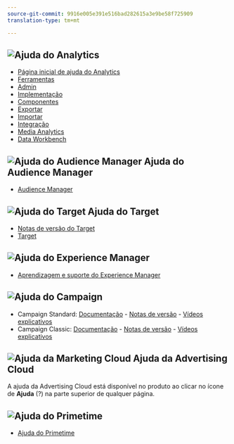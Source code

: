 ```yaml
---
source-git-commit: 9916e005e391e516bad282615a3e9be58f725909
translation-type: tm+mt

---
```

## ![Ajuda](assets/mc_analytics_32.png) do Analytics

* [Página inicial de ajuda do Analytics](https://docs.adobe.com/content/help/en/analytics/landing/home.html)
* [Ferramentas](https://docs.adobe.com/content/help/en/analytics/analyze/home.html)
* [Admin](https://docs.adobe.com/content/help/en/analytics/admin/home.html)
* [Implementação](https://docs.adobe.com/content/help/en/analytics/implementation/home.html)
* [Componentes](https://docs.adobe.com/content/help/en/analytics/components/home.html)
* [Exportar](https://docs.adobe.com/content/help/en/analytics/export/home.html)
* [Importar](https://docs.adobe.com/content/help/en/analytics/import/home.html)
* [Integração](https://docs.adobe.com/content/help/en/analytics/integration/home.html)
* [Media Analytics](https://docs.adobe.com/content/help/en/media-analytics/using/media-overview.html)
* [Data Workbench](https://marketing.adobe.com/resources/help/en_US/insight/)

## ![Ajuda](assets/mc_audiencemanager_32.png) do Audience Manager Ajuda do Audience Manager

* [Audience Manager](https://docs.adobe.com/content/help/en/audience-manager/user-guide/aam-home.html)

## ![Ajuda](assets/mc_target_32.png) do Target Ajuda do Target

* [Notas de versão do Target](https://docs.adobe.com/content/help/en/target/using/release-notes/release-notes.html)
* [Target](https://docs.adobe.com/content/help/en/target/using/target-home.html)

## ![Ajuda](assets/mc_experiencemanager_32.png) do Experience Manager

* [Aprendizagem e suporte do Experience Manager](https://helpx.adobe.com/support/experience-manager.html)

## ![Ajuda](assets/mc_campaign_32.png) do Campaign

* Campaign Standard: [Documentação](https://helpx.adobe.com/support/campaign/standard.html) - [Notas de versão](https://docs.adobe.com/content/help/en/campaign-standard/using/release-notes/release-notes.html) - [Vídeos explicativos](https://docs.adobe.com/content/help/en/campaign-learn/campaign-standard-tutorials/overview.html)
* Campaign Classic: [Documentação](https://helpx.adobe.com/support/campaign/classic.html) - [Notas de versão](https://docs.campaign.adobe.com/doc/AC/en/RN.html) - [Vídeos explicativos](https://docs.adobe.com/content/help/en/campaign-learn/campaign-classic-tutorials/overview.html)

## ![Ajuda](assets/advertisingcloud_appicon_32.png) da Marketing Cloud Ajuda da Advertising Cloud

A ajuda da Advertising Cloud está disponível no produto ao clicar no ícone de **Ajuda** (?) na parte superior de qualquer página.

## ![Ajuda](assets/primetime_app_32.png) do Primetime

* [Ajuda do Primetime](http://help.adobe.com/en_US/primetime/)
